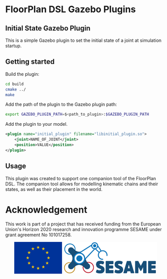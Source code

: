 # FloorPlan DSL Gazebo Plugins

## Initial State Gazebo Plugin

This is a simple Gazebo plugin to set the initial state of a joint at simulation startup.

## Getting started

Build the plugin:

```sh
cd build
cmake ../
make
```

Add the path of the plugin to the Gazebo plugin path:

```sh
export GAZEBO_PLUGIN_PATH=$<path_to_plugin>:$GAZEBO_PLUGIN_PATH
```

Add the plugin to your model.

```xml
<plugin name="initial_plugin" filename="libinitial_plugin.so">
    <joint>NAME_OF_JOINT</joint>
    <position>VALUE</position>
</plugin>
```

## Usage

This plugin was created to support one companion tool of the FloorPlan DSL. The companion tool allows for modelling kinematic chains and their states, as well as their placement in the world.

# Acknowledgement

This work is part of a project that has received funding from the European Union's Horizon 2020 research and innovation programme SESAME under grant agreement No 101017258.

<p align="center">
    <img src="images/EU.jpg" alt="drawing" height="100"/>
    <img src="images/SESAME.jpg" alt="drawing" height="100"/>
</p>
